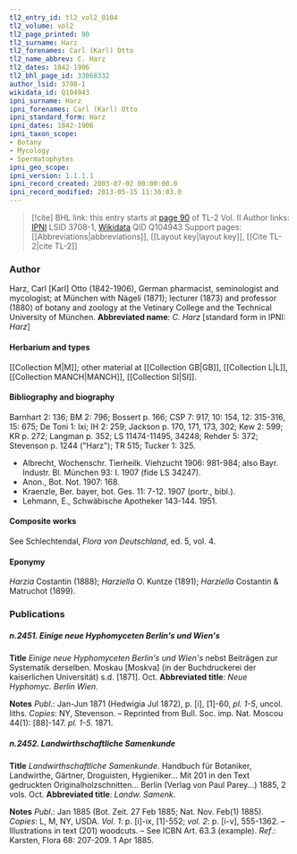 ```yaml
---
tl2_entry_id: tl2_vol2_0104
tl2_volume: vol2
tl2_page_printed: 90
tl2_surname: Harz
tl2_forenames: Carl (Karl) Otto
tl2_name_abbrev: C. Harz
tl2_dates: 1842-1906
tl2_bhl_page_id: 33068332
author_lsid: 3708-1
wikidata_id: Q104943
ipni_surname: Harz
ipni_forenames: Carl (Karl) Otto
ipni_standard_form: Harz
ipni_dates: 1842-1906
ipni_taxon_scope: 
- Botany
- Mycology
- Spermatophytes
ipni_geo_scope: 
ipni_version: 1.1.1.1
ipni_record_created: 2003-07-02 00:00:00.0
ipni_record_modified: 2013-05-15 11:36:03.0
---
```


> [!cite] BHL link: this entry starts at [page 90](https://www.biodiversitylibrary.org/page/33068332) of TL-2 Vol. II
> Author links: [IPNI](https://www.ipni.org/a/3708-1) LSID 3708-1, [Wikidata](https://www.wikidata.org/wiki/Q104943) QID Q104943
> Support pages: [[Abbreviations|abbreviations]], [[Layout key|layout key]], [[Cite TL-2|cite TL-2]]

### Author

Harz, Carl \[Karl\] Otto (1842-1906), German pharmacist, seminologist and mycologist; at München with Nägeli (1871); lecturer (1873) and professor (1880) of botany and zoology at the Vetinary College and the Technical University of München. 
**Abbreviated name**: *C. Harz* \[standard form in IPNI: *Harz*\]

#### Herbarium and types

[[Collection M|M]]; other material at [[Collection GB|GB]], [[Collection L|L]], [[Collection MANCH|MANCH]], [[Collection SI|SI]].

#### Bibliography and biography

Barnhart 2: 136; BM 2: 796; Bossert p. 166; CSP 7: 917, 10: 154, 12: 315-316, 15: 675; De Toni 1: lxi; IH 2: 259; Jackson p. 170, 171, 173, 302; Kew 2: 599; KR p. 272; Langman p. 352; LS 11474-11495, 34248; Rehder 5: 372; Stevenson p. 1244 ("Harz"); TR 515; Tucker 1: 325.
- Albrecht, Wochenschr. Tierheilk. Viehzucht 1906: 981-984; also Bayr. Industr. Bl. München 93: I. 1907 (fide LS 34247).
- Anon., Bot. Not. 1907: 168.
- Kraenzle, Ber. bayer, bot. Ges. 11: 7-12. 1907 (portr., bibl.).
- Lehmann, E., Schwäbische Apotheker 143-144. 1951.

#### Composite works

See Schlechtendal, *Flora von Deutschland*, ed. 5, vol. 4.

#### Eponymy

*Harzia* Costantin (1888); *Harziella* O. Kuntze (1891); *Harziella* Costantin & Matruchot (1899).

### Publications

##### n.2451. Einige neue Hyphomyceten Berlin's und Wien's

**Title**
*Einige neue Hyphomyceten Berlin's und Wien's* nebst Beiträgen zur Systematik derselben. Moskau \[Moskva\] (in der Buchdruckerei der kaiserlichen Universität) s.d. \[1871\]. Oct.
**Abbreviated title**: *Neue Hyphomyc. Berlin Wien*.

**Notes**
*Publ*.: Jan-Jun 1871 (Hedwigia Jul 1872), p. \[i\], \[1\]-60, *pl. 1-5*, uncol. liths. *Copies*: NY, Stevenson. – Reprinted from Bull. Soc. imp. Nat. Moscou 44(1): \[88\]-147. *pl. 1-5*. 1871.

##### n.2452. Landwirthschaftliche Samenkunde

**Title**
*Landwirthschaftliche Samenkunde*. Handbuch für Botaniker, Landwirthe, Gärtner, Droguisten, Hygieniker... Mit 201 in den Text gedruckten Originalholzschnitten... Berlin (Verlag von Paul Parey...) 1885, 2 vols. Oct.
**Abbreviated title**: *Landw. Samenk.*

**Notes**
*Publ*.: Jan 1885 (Bot. Zeit. 27 Feb 1885; Nat. Nov. Feb(1) 1885). *Copies*: L, M, NY, USDA.
*Vol. 1*: p. \[i\]-ix, \[1\]-552; *vol. 2*: p. \[i-v\], 555-1362. – Illustrations in text (201) woodcuts. – See ICBN Art. 63.3 (example).
*Ref*.: Karsten, Flora 68: 207-209. 1 Apr 1885.

